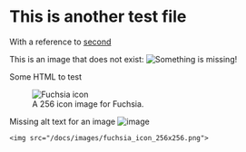 # This is another test file

With a reference to [second][second-file]

This is an image that does not exist: ![Something is missing!](/docs/missing-image.png "Title of a missing image")

Some HTML to test

<figure>
    <img src="/docs/images/fuchsia_icon_256x256.png"
         alt="Fuchsia icon">
    <figcaption>A 256 icon image for Fuchsia.</figcaption>
</figure>

Missing alt text for an image ![image](/docs/images/fuchsia_icon_256x256.png)

    <img src="/docs/images/fuchsia_icon_256x256.png">

[second-file]: /docs/second.md